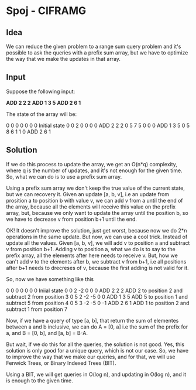 # Spoj - CIFRAMG

## Idea

We can reduce the given problem to a range sum query problem and it's possible to ask the queries with a prefix sum array, but we have to optimize the way that we make the updates in that array. 

## Input

Suppose the following input:

**ADD 2 2 2**
**ADD 1 3 5**
**ADD 2 6 1**

The state of the array will be:

0 0 0 0 0 0 0					Initial state
0 0 2 0 0 0 0					ADD 2 2 2
0 5 7 5 0 0 0					ADD 1 3 5
0 5 8 6 1 1 0					ADD 2 6 1

## Solution

If we do this process to update the array, we get an O(n*q) complexity, where q is the number of updates, and it's not enough for the given time. So, what we can do is to use a prefix sum array. 

Using a prefix sum array we don't keep the true value of the current state, but we can recovery it. Given an update [a, b, v], i.e an update from prosition a to position b with value v, we can add v from a until the end of the array, because all the elements will receive this value on the prefix array, but, because we only want to update the array until the position b, so we have to decrease v from position b+1 until the end. 

OK! It doesn't improve the solution, just get worst, because now we do 2*n operations in the same update. But now, we can use a cool trick. Instead of update all the values. Given [a, b, v], we will add v to position a and subtract v from position b+1. Adding v to position a, what we do is to say to the prefix array, all the elements after here needs to receive v. But, how we can't add v to the elements after b, we subtract v from b+1, i.e all positions after b+1 needs to drecreses of v, because the first adding is not valid for it. 

So, now we have something like this

0  0  0  0  0  0  0					Iniial state
0  0  2 -2  0  0  0					ADD 2 2 2         ADD 2 to position 2 and subtract 2 from position 3
0  5  2 -2 -5  0  0 				ADD 1 3 5					ADD 5 to position 1 and subtract 5 from position 4
0  5  3 -2 -5  0 -1					ADD 2 6 1					ADD 1 to position 2 and subtract 1 from position 7

Now, if we have a query of type [a, b], that return the sum of elementes between a and b inclusive, we can do A = [0, a] i.e the sum of the prefix for a, and B = [0, b], and [a, b] = B-A. 

But wait, if we do this for all the queries, the solution is not good. Yes, this solution is only good for a unique query, which is not our case. So, we have to improve the way that we make our queries, and for that, we will use Fenwick Trees, or Binary Indexed Trees (BIT).

Using a BIT, we will get queries in O(log n), and updating in O(log n), and it is enough to the given time.


 
